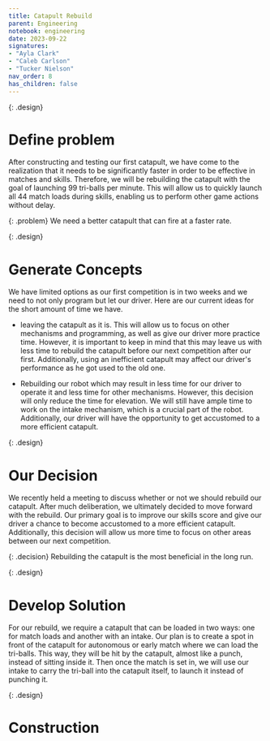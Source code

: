 ```yaml
---
title: Catapult Rebuild 
parent: Engineering
notebook: engineering
date: 2023-09-22
signatures:
- "Ayla Clark"
- "Caleb Carlson"
- "Tucker Nielson"
nav_order: 8
has_children: false
---
```


{: .design}
# Define problem 

After constructing and testing our first catapult, we have come to the realization that it needs to be significantly faster in order to be effective in matches and skills. Therefore, we will be rebuilding the catapult with the goal of launching 99 tri-balls per minute. This will allow us to quickly launch all 44 match loads during skills, enabling us to perform other game actions without delay.

{: .problem}
We need a better catapult that can fire at a faster rate.

{: .design}
# Generate Concepts

We have limited options as our first competition is in two weeks and we need to not only program but let our driver. Here are our current ideas for the short amount of time we have.

* leaving the catapult as it is. This will allow us to focus on other mechanisms and programming, as well as give our driver more practice time. However, it is important to keep in mind that this may leave us with less time to rebuild the catapult before our next competition after our first. Additionally, using an inefficient catapult may affect our driver's performance as he got used to the old one.

* Rebuilding our robot which may result in less time for our driver to operate it and less time for other mechanisms. However, this decision will only reduce the time for elevation. We will still have ample time to work on the intake mechanism, which is a crucial part of the robot. Additionally, our driver will have the opportunity to get accustomed to a more efficient catapult.

{: .design}
# Our Decision

We recently held a meeting to discuss whether or not we should rebuild our catapult. After much deliberation, we ultimately decided to move forward with the rebuild. Our primary goal is to improve our skills score and give our driver a chance to become accustomed to a more efficient catapult. Additionally, this decision will allow us more time to focus on other areas between our next competition.

{: .decision}
Rebuilding the catapult is the most beneficial in the long run.

{: .design}
# Develop Solution  

For our rebuild, we require a catapult that can be loaded in two ways: one for match loads and another with an intake. Our plan is to create a spot in front of the catapult for autonomous or early match where we can load the tri-balls. This way, they will be hit by the catapult, almost like a punch, instead of sitting inside it. Then once the match is set in, we will use our intake to carry the tri-ball into the catapult itself, to launch it instead of punching it.

{: .design}
# Construction



